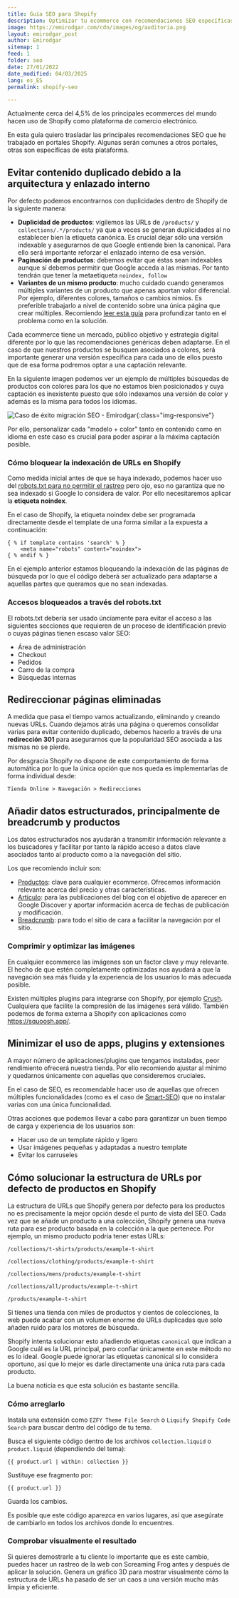 ```yaml
---
title: Guía SEO para Shopify 
description: Optimizar tu ecommerce con recomendaciones SEO específicas para Shopify 
image: https://emirodgar.com/cdn/images/og/auditoria.png
layout: emirodgar_post
author: Emirodgar
sitemap: 1
feed: 1
folder: seo
date: 27/01/2022
date_modified: 04/03/2025
lang: es_ES
permalink: shopify-seo

---
```


Actualmente cerca del 4,5% de los principales ecommerces del mundo hacen uso de Shopify como plataforma de comercio electrónico. 

En esta guía quiero trasladar las principales recomendaciones SEO que he trabajado en portales Shopify. Algunas serán comunes a otros portales, otras son específicas de esta plataforma.

## Evitar contenido duplicado debido a la arquitectura y enlazado interno

Por defecto podemos encontrarnos con duplicidades dentro de Shopify de la siguiente manera:

 - **Duplicidad de productos**: vigilemos las URLs de `/products/` y `collections/.*/products/` ya que a veces se generan duplicidades al no establecer bien la etiqueta canónica. Es crucial dejar sólo una versión indexable y asegurarnos de que Google entiende bien la canonical. Para ello será importante reforzar el enlazado interno de esa versión.
 - **Paginación de productos**: debemos evitar que éstas sean indexables aunque sí debemos permitir que Google acceda a las mismas. Por tanto tendrán que tener la metaetiqueta `noindex, follow`
 - **Variantes de un mismo producto**: mucho cuidado cuando generamos múltiples variantes de un producto que apenas aportan valor diferencial. Por ejemplo, diferentes colores, tamaños o cambios nimios. Es preferible trabajarlo a nivel de contenido sobre una única página que crear múltiples. Recomiendo [leer esta guía](https://www.searchenginejournal.com/seo-best-practices-for-color-variations/265323/) para profundizar tanto en el problema como en la solución. 

Cada ecommerce tiene un mercado, público objetivo y estrategia digital diferente por lo que las recomendaciones genéricas deben adaptarse. En el caso de que nuestros productos se busquen asociados a colores, será importante generar una versión específica para cada uno de ellos puesto que de esa forma podremos optar a una captación relevante.

En la siguiente imagen podemos ver un ejemplo de múltiples búsquedas de productos con colores para los que no estamos bien posicionados y cuya captación es inexistente puesto que sólo indexamos una versión de color y además es la misma para todos los idiomas. 

 ![Caso de éxito migración SEO - Emirodgar](https://emirodgar.com/cdn/images/posts/gsc-colores-shopify.jpg){:class="img-responsive"}

Por ello, personalizar cada "modelo + color" tanto en contenido como en idioma en este caso es crucial para poder aspirar a la máxima captación posible.

### Cómo bloquear la indexación de URLs en Shopify
 
Como medida inicial antes de que se haya indexado, podemos hacer uso del [robots.txt para no permitir el rastreo](https://help.shopify.com/en/manual/promoting-marketing/seo/hide-a-page-from-search-engines) pero ojo, eso no garantiza que no sea indexado si Google lo considera de valor. Por ello necesitaremos aplicar la **etiqueta noindex**.

En el caso de Shopify, la etiqueta noindex debe ser programada directamente desde el template de una forma similar a la expuesta a continuación:

```
{ % if template contains 'search' % }
    <meta name="robots" content="noindex">
{ % endif % } 
```

En el ejemplo anterior estamos bloqueando la indexación de las páginas de búsqueda por lo que el código deberá ser actualizado para adaptarse a aquellas partes que queramos que no sean indexadas.

### Accesos bloqueados a través del robots.txt

El robots.txt debería ser usado únciamente para evitar el acceso a las siguientes secciones que requieren de un proceso de identificación previo o cuyas páginas tienen escaso valor SEO:

-   Área de administración
-   Checkout
-   Pedidos
-   Carro de la compra
-   Búsquedas internas

## Redireccionar páginas eliminadas

A medida que pasa el tiempo vamos actualizando, eliminando y creando nuevas URLs. Cuando dejamos atrás una página o queremos consolidar varias para evitar contenido duplicado, debemos hacerlo a través de una **redirección 301** para asegurarnos que la popularidad SEO asociada a las mismas no se pierde. 

Por desgracia Shopify no dispone de este comportamiento de forma automática por lo que la única opción que nos queda es implementarlas de forma individual desde: 

    Tienda Online > Navegación > Redirecciones


## Añadir datos estructurados, principalmente de breadcrumb y productos

Los datos estructurados nos ayudarán a transmitir información relevante a los buscadores y facilitar por tanto la rápido acceso a datos clave asociados tanto al producto como a la navegación del sitio.

Los que recomiendo incluir son:

 - [Productos](https://developers.google.com/search/docs/data-types/product): clave para cualquier ecommerce. Ofrecemos información relevante acerca del precio y otras características.
 - [Artículo](https://developers.google.com/search/docs/data-types/article): para las publicaciones del blog con el objetivo de aparecer en Google Discover y aportar información acerca de fechas de publicación y modificación.
 - [Breadcrumb](https://developers.google.com/search/docs/data-types/breadcrumb): para todo el sitio de cara a facilitar la navegación por el sitio.


### Comprimir y optimizar las imágenes

En cualquier ecommerce las imágenes son un factor clave y muy relevante. El hecho de que estén completamente optimizadas nos ayudará a que la navegación sea más fluida y la experiencia de los usuarios lo más adecuada posible.

Existen múltiples plugins para integrarse con Shopify, por ejemplo [Crush](https://crush.pics/platforms/shopify). Cualquiera que facilite la compresión de las imágenes será válido. También podemos de forma externa a Shopify con aplicaciones como https://squoosh.app/.

## Minimizar el uso de apps, plugins y extensiones

A mayor número de aplicaciones/plugins que tengamos instaladas, peor rendimiento ofrecerá nuestra tienda. Por ello recomiendo ajustar al mínimo y quedarnos únicamente con aquellas que consideremos cruciales.

En el caso de SEO, es recomendable hacer uso de aquellas que ofrecen múltiples funcionalidades (como es el caso de [Smart-SEO](https://apps.shopify.com/smart-seo)) que no instalar varias con una única funcionalidad.

Otras acciones que podemos llevar a cabo para garantizar un buen tiempo de carga y experiencia de los usuarios son:

- Hacer uso de un template rápido y ligero
- Usar imágenes pequeñas y adaptadas a nuestro template
- Evitar los carruseles

 
## Cómo solucionar la estructura de URLs por defecto de productos en Shopify

La estructura de URLs que Shopify genera por defecto para los productos no es precisamente la mejor opción desde el punto de vista del SEO. Cada vez que se añade un producto a una colección, Shopify genera una nueva ruta para ese producto basada en la colección a la que pertenece. Por ejemplo, un mismo producto podría tener estas URLs:

```
/collections/t-shirts/products/example-t-shirt

/collections/clothing/products/example-t-shirt

/collections/mens/products/example-t-shirt

/collections/all/products/example-t-shirt

/products/example-t-shirt
```

Si tienes una tienda con miles de productos y cientos de colecciones, la web puede acabar con un volumen enorme de URLs duplicadas que solo añaden ruido para los motores de búsqueda.

Shopify intenta solucionar esto añadiendo etiquetas `canonical` que indican a Google cuál es la URL principal, pero confiar únicamente en este método no es lo ideal. Google puede ignorar las etiquetas canonical si lo considera oportuno, así que lo mejor es darle directamente una única ruta para cada producto.

La buena noticia es que esta solución es bastante sencilla.

### Cómo arreglarlo

Instala una extensión como `EZFY Theme File Search` o `Liquify Shopify Code Search` para buscar dentro del código de tu tema.

Busca el siguiente código dentro de los archivos `collection.liquid` o `product.liquid` (dependiendo del tema):

```
{{ product.url | within: collection }}
```

Sustituye ese fragmento por:

```
{{ product.url }}

```
Guarda los cambios.

Es posible que este código aparezca en varios lugares, así que asegúrate de cambiarlo en todos los archivos donde lo encuentres.

### Comprobar visualmente el resultado

Si quieres demostrarle a tu cliente lo importante que es este cambio, puedes hacer un rastreo de la web con Screaming Frog antes y después de aplicar la solución. Genera un gráfico 3D para mostrar visualmente cómo la estructura de URLs ha pasado de ser un caos a una versión mucho más limpia y eficiente.

